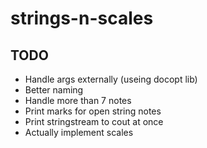 # strings-n-scales

## TODO

- Handle args externally (useing docopt lib)
- Better naming
- Handle more than 7 notes
- Print marks for open string notes
- Print stringstream to cout at once
- Actually implement scales
